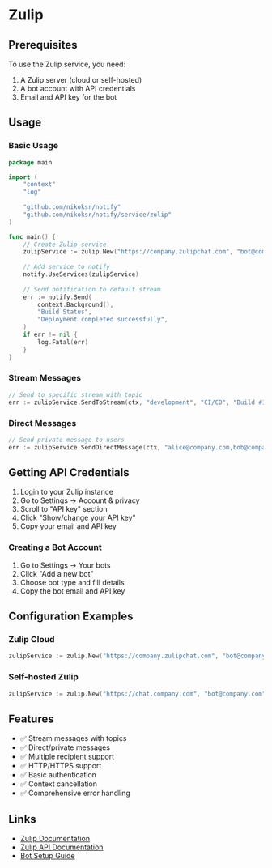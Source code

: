 # Zulip

## Prerequisites

To use the Zulip service, you need:

1. A Zulip server (cloud or self-hosted)
2. A bot account with API credentials
3. Email and API key for the bot

## Usage

### Basic Usage
```go
package main

import (
    "context"
    "log"
    
    "github.com/nikoksr/notify"
    "github.com/nikoksr/notify/service/zulip"
)

func main() {
    // Create Zulip service
    zulipService := zulip.New("https://company.zulipchat.com", "bot@company.com", "your-api-key")
    
    // Add service to notify
    notify.UseServices(zulipService)
    
    // Send notification to default stream
    err := notify.Send(
        context.Background(),
        "Build Status",
        "Deployment completed successfully",
    )
    if err != nil {
        log.Fatal(err)
    }
}
```

### Stream Messages
```go
// Send to specific stream with topic
err := zulipService.SendToStream(ctx, "development", "CI/CD", "Build #123 passed")
```

### Direct Messages
```go
// Send private message to users
err := zulipService.SendDirectMessage(ctx, "alice@company.com,bob@company.com", "Meeting reminder")
```

## Getting API Credentials

1. Login to your Zulip instance
2. Go to Settings → Account & privacy
3. Scroll to "API key" section
4. Click "Show/change your API key"
5. Copy your email and API key

### Creating a Bot Account
1. Go to Settings → Your bots
2. Click "Add a new bot"
3. Choose bot type and fill details
4. Copy the bot email and API key

## Configuration Examples

### Zulip Cloud
```go
zulipService := zulip.New("https://company.zulipchat.com", "bot@company.com", "api-key")
```

### Self-hosted Zulip
```go
zulipService := zulip.New("https://chat.company.com", "bot@company.com", "api-key")
```

## Features

- ✅ Stream messages with topics
- ✅ Direct/private messages
- ✅ Multiple recipient support
- ✅ HTTP/HTTPS support
- ✅ Basic authentication
- ✅ Context cancellation
- ✅ Comprehensive error handling

## Links

- [Zulip Documentation](https://zulip.com/help/)
- [Zulip API Documentation](https://zulip.com/api/)
- [Bot Setup Guide](https://zulip.com/help/add-a-bot-or-integration)